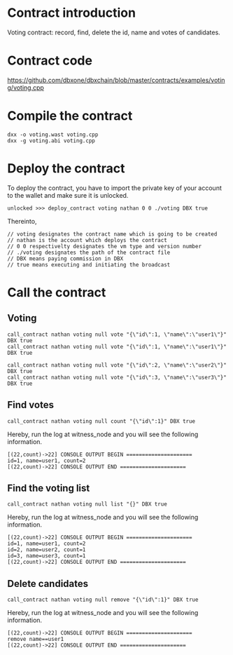 # Contract introduction
Voting contract: record, find, delete the id, name and votes of candidates.

# Contract code
https://github.com/dbxone/dbxchain/blob/master/contracts/examples/voting/voting.cpp

# Compile the contract
```
dxx -o voting.wast voting.cpp
dxx -g voting.abi voting.cpp
```

# Deploy the contract

To deploy the contract, you have to import the private key of your account to the wallet and make sure it is unlocked.
```
unlocked >>> deploy_contract voting nathan 0 0 ./voting DBX true
```
Thereinto,
```
// voting designates the contract name which is going to be created
// nathan is the account which deploys the contract
// 0 0 respectivelty designates the vm type and version number
// ./voting designates the path of the contract file
// DBX means paying commission in DBX
// true means executing and initiating the broadcast
```

# Call the contract

## Voting
```
call_contract nathan voting null vote "{\"id\":1, \"name\":\"user1\"}" DBX true
call_contract nathan voting null vote "{\"id\":1, \"name\":\"user1\"}" DBX true

call_contract nathan voting null vote "{\"id\":2, \"name\":\"user2\"}" DBX true
call_contract nathan voting null vote "{\"id\":3, \"name\":\"user3\"}" DBX true
```

## Find votes
```
call_contract nathan voting null count "{\"id\":1}" DBX true
```

Hereby, run the log at witness_node and you will see the following information.
```
[(22,count)->22] CONSOLE OUTPUT BEGIN =====================
id=1, name=user1, count=2
[(22,count)->22] CONSOLE OUTPUT END =====================
```

## Find the voting list
```
call_contract nathan voting null list "{}" DBX true
```

Hereby, run the log at witness_node and you will see the following information.
```
[(22,count)->22] CONSOLE OUTPUT BEGIN =====================
id=1, name=user1, count=2
id=2, name=user2, count=1
id=3, name=user3, count=1
[(22,count)->22] CONSOLE OUTPUT END =====================
```

## Delete candidates
```
call_contract nathan voting null remove "{\"id\":1}" DBX true
```
Hereby, run the log at witness_node and you will see the following information.
```
[(22,count)->22] CONSOLE OUTPUT BEGIN =====================
remove name==user1
[(22,count)->22] CONSOLE OUTPUT END =====================
```
